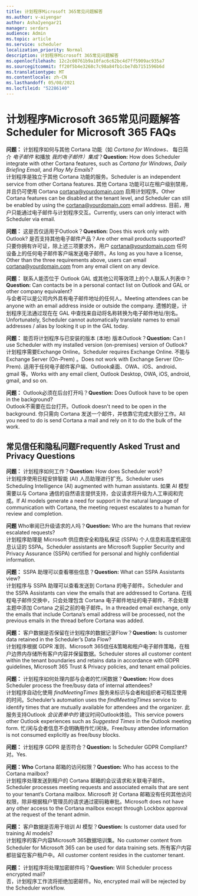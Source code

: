 ```yaml
---
title: 计划程序Microsoft 365常见问题解答
ms.author: v-aiyengar
author: AshaIyengar21
manager: serdars
audience: Admin
ms.topic: article
ms.service: scheduler
localization_priority: Normal
description: 计划程序Microsoft 365常见问题解答
ms.openlocfilehash: 12c2c00761b9a10fac6c62bc4d7ff5909ac935a7
ms.sourcegitcommit: ff20f5b4e3268c7c98a84fb1cbe7db7151596b6d
ms.translationtype: MT
ms.contentlocale: zh-CN
ms.lasthandoff: 05/08/2021
ms.locfileid: "52286140"
---
```

# <a name="scheduler-for-microsoft-365-faqs"></a><span data-ttu-id="3cb66-103">计划程序Microsoft 365常见问题解答</span><span class="sxs-lookup"><span data-stu-id="3cb66-103">Scheduler for Microsoft 365 FAQs</span></span>

<span data-ttu-id="3cb66-104">**问题：** 计划程序如何与其他 Cortana 功能（如 *Cortana for Windows、* 每日简介 *电子邮件* 和播放 *我的电子邮件）集成*？</span><span class="sxs-lookup"><span data-stu-id="3cb66-104">**Question:** How does Scheduler integrate with other Cortana features, such as *Cortana for Windows*, *Daily Briefing Email*, and *Play My Emails*?</span></span></br>
<span data-ttu-id="3cb66-105">计划程序是独立于其他 Cortana 功能的服务。</span><span class="sxs-lookup"><span data-stu-id="3cb66-105">Scheduler is an independent service from other Cortana features.</span></span> <span data-ttu-id="3cb66-106">其他 Cortana 功能可以在租户级别禁用，并且仍可使用 Cortana cortana@yourdomain.com 启用计划程序。</span><span class="sxs-lookup"><span data-stu-id="3cb66-106">Other Cortana features can be disabled at the tenant level, and Scheduler can still be enabled by using the cortana@yourdomain.com email address.</span></span> <span data-ttu-id="3cb66-107">目前，用户只能通过电子邮件与计划程序交互。</span><span class="sxs-lookup"><span data-stu-id="3cb66-107">Currently, users can only interact with Scheduler via email.</span></span>

<span data-ttu-id="3cb66-108">**问题：** 这是否仅适用于Outlook？</span><span class="sxs-lookup"><span data-stu-id="3cb66-108">**Question:** Does this work only with Outlook?</span></span> <span data-ttu-id="3cb66-109">是否支持其他电子邮件产品？</span><span class="sxs-lookup"><span data-stu-id="3cb66-109">Are other email products supported?</span></span></br>
<span data-ttu-id="3cb66-110">只要你拥有许可证，除上述三项要求外，用户 cortana@yourdomain.com 任何设备上的任何电子邮件客户端发送电子邮件。</span><span class="sxs-lookup"><span data-stu-id="3cb66-110">As long as you have a license, Other than the three requirements above, users can email cortana@yourdomain.com from any email client on any device.</span></span>

<span data-ttu-id="3cb66-111">**问题：** 联系人能否位于 Outlook GAL 或其他公司等效项上的个人联系人列表中？</span><span class="sxs-lookup"><span data-stu-id="3cb66-111">**Question:** Can contacts be in a personal contact list on Outlook and GAL or other company equivalent?</span></span></br>
<span data-ttu-id="3cb66-112">与会者可以是公司内外具有电子邮件地址的任何人。</span><span class="sxs-lookup"><span data-stu-id="3cb66-112">Meeting attendees can be anyone with an email address inside or outside the company.</span></span> <span data-ttu-id="3cb66-113">遗憾的是，计划程序无法通过现在在 GAL 中查找来自动将名称转换为电子邮件地址/别名。</span><span class="sxs-lookup"><span data-stu-id="3cb66-113">Unfortunately, Scheduler cannot automatically translate names to email addresses / alias by looking it up in the GAL today.</span></span>

<span data-ttu-id="3cb66-114">**问题：** 能否将计划程序与已安装的版本 (本地) 版本Outlook？</span><span class="sxs-lookup"><span data-stu-id="3cb66-114">**Question:** Can I use Scheduler with my installed version (on-premises) version of Outlook?</span></span></br>
<span data-ttu-id="3cb66-115">计划程序需要Exchange Online。</span><span class="sxs-lookup"><span data-stu-id="3cb66-115">Scheduler requires Exchange Online.</span></span> <span data-ttu-id="3cb66-116">不能与 Exchange Server (On-Prem) 。</span><span class="sxs-lookup"><span data-stu-id="3cb66-116">Does not work with Exchange Server (On-Prem).</span></span> <span data-ttu-id="3cb66-117">适用于任何电子邮件客户端、Outlook桌面、OWA、iOS、android、gmail 等。</span><span class="sxs-lookup"><span data-stu-id="3cb66-117">Works with any email client, Outlook Desktop, OWA, iOS, android, gmail, and so on.</span></span>

<span data-ttu-id="3cb66-118">**问题：** Outlook必须在后台打开吗？</span><span class="sxs-lookup"><span data-stu-id="3cb66-118">**Question:** Does Outlook have to be open in the background?</span></span></br>
<span data-ttu-id="3cb66-119">Outlook不需要在后台打开。</span><span class="sxs-lookup"><span data-stu-id="3cb66-119">Outlook doesn't need to be open in the background.</span></span> <span data-ttu-id="3cb66-120">你只需向 Cortana 发送一个邮件，并依靠它完成大部分工作。</span><span class="sxs-lookup"><span data-stu-id="3cb66-120">All you need to do is send Cortana a mail and rely on it to do the bulk of the work.</span></span>

## <a name="frequently-asked-trust-and-privacy-questions"></a><span data-ttu-id="3cb66-121">常见信任和隐私问题</span><span class="sxs-lookup"><span data-stu-id="3cb66-121">Frequently Asked Trust and Privacy Questions</span></span>

<span data-ttu-id="3cb66-122">**问题：** 计划程序如何工作？</span><span class="sxs-lookup"><span data-stu-id="3cb66-122">**Question:** How does Scheduler work?</span></span></br>
<span data-ttu-id="3cb66-123">计划程序使用日程安排智能 (AI) 人员助理进行扩充。</span><span class="sxs-lookup"><span data-stu-id="3cb66-123">Scheduler uses Scheduling Intelligence (AI) augmented with human assistants.</span></span> <span data-ttu-id="3cb66-124">如果 AI 模型需要以与 Cortana 通信的自然语言提供支持，会议请求将升级为人工审阅和完成。</span><span class="sxs-lookup"><span data-stu-id="3cb66-124">If AI models generate a need for support in the natural language of communication with Cortana, the meeting request escalates to a human for review and completion.</span></span>

<span data-ttu-id="3cb66-125">**问题** Who审阅已升级请求的人吗？</span><span class="sxs-lookup"><span data-stu-id="3cb66-125">**Question:** Who are the humans that review escalated requests?</span></span> </br>
<span data-ttu-id="3cb66-126">计划程序助理是 Microsoft 供应商安全和隐私保证 (SSPA) 个人信息和高度机密信息认证的 SSPA。</span><span class="sxs-lookup"><span data-stu-id="3cb66-126">Scheduler assistants are Microsoft Supplier Security and Privacy Assurance (SSPA) certified for personal and highly confidential information.</span></span> 

<span data-ttu-id="3cb66-127">**问题：** SSPA 助理可以查看哪些信息？</span><span class="sxs-lookup"><span data-stu-id="3cb66-127">**Question:** What can SSPA Assistants view?</span></span></br>
<span data-ttu-id="3cb66-128">计划程序与 SSPA 助理可以查看发送到 Cortana 的电子邮件。</span><span class="sxs-lookup"><span data-stu-id="3cb66-128">Scheduler and the SSPA Assistants can view  the emails that are addressed to Cortana.</span></span> <span data-ttu-id="3cb66-129">在线程电子邮件交换中，只会处理包含 Cortana 电子邮件地址的电子邮件，不会处理主题中添加 Cortana 之前之前的电子邮件。</span><span class="sxs-lookup"><span data-stu-id="3cb66-129">In a threaded email exchange, only the emails that include Cortana’s email address will be processed, not the previous emails in the thread before Cortana was added.</span></span>   

<span data-ttu-id="3cb66-130">**问题：** 客户数据是否保留在计划程序的数据记录Flow？</span><span class="sxs-lookup"><span data-stu-id="3cb66-130">**Question:** Is customer data retained in the Scheduler’s Data Flow?</span></span> </br>
<span data-ttu-id="3cb66-131">计划程序根据 GDPR 准则、Microsoft 365信任&策略和租户电子邮件策略，在租户边界内存储所有客户内容并保留数据。</span><span class="sxs-lookup"><span data-stu-id="3cb66-131">Scheduler stores all customer content within the tenant boundaries and retains data in accordance with GDPR guidelines, Microsoft 365 Trust & Privacy policies, and tenant email policies.</span></span>

<span data-ttu-id="3cb66-132">**问题：** 计划程序如何处理内部与会者的忙/闲数据？</span><span class="sxs-lookup"><span data-stu-id="3cb66-132">**Question:** How does Scheduler process the free/busy data of internal attendees?</span></span> </br>
<span data-ttu-id="3cb66-133">计划程序自动化使用 *findMeetingTimes* 服务来标识与会者和组织者可相互使用的时间。</span><span class="sxs-lookup"><span data-stu-id="3cb66-133">Scheduler’s automation uses the *findMeetingTimes* service to identify times that are mutually available for attendees and the organizer.</span></span> <span data-ttu-id="3cb66-134">此服务支持Outlook *会议表单中的* 建议时间Outlook体验。</span><span class="sxs-lookup"><span data-stu-id="3cb66-134">This service powers other Outlook experiences such as *Suggested Times* in the Outlook meeting form.</span></span> <span data-ttu-id="3cb66-135">忙/闲与会者信息不会明确用作忙/闲块。</span><span class="sxs-lookup"><span data-stu-id="3cb66-135">Free/busy attendee information is not consumed explicitly as free/busy blocks.</span></span> 

<span data-ttu-id="3cb66-136">**问题：** 计划程序 GDPR 是否符合？</span><span class="sxs-lookup"><span data-stu-id="3cb66-136">**Question:** Is Scheduler GDPR Compliant?</span></span> </br>
<span data-ttu-id="3cb66-137">对。</span><span class="sxs-lookup"><span data-stu-id="3cb66-137">Yes.</span></span>

<span data-ttu-id="3cb66-138">**问题：Who** Cortana 邮箱的访问权限？</span><span class="sxs-lookup"><span data-stu-id="3cb66-138">**Question:** Who has access to the Cortana mailbox?</span></span> </br>
<span data-ttu-id="3cb66-139">计划程序处理发送到租户的 Cortana 邮箱的会议请求和关联电子邮件。</span><span class="sxs-lookup"><span data-stu-id="3cb66-139">Scheduler processes meeting requests and associated emails that are sent to your tenant’s Cortana mailbox.</span></span> <span data-ttu-id="3cb66-140">Microsoft 对 Cortana 邮箱没有任何其他访问权限，除非根据租户管理员的请求通过密码箱审批。</span><span class="sxs-lookup"><span data-stu-id="3cb66-140">Microsoft does not have any other access to the Cortana mailbox except through Lockbox approval at the request of the tenant admin.</span></span>  

<span data-ttu-id="3cb66-141">**问题：** 客户数据是否用于培训 AI 模型？</span><span class="sxs-lookup"><span data-stu-id="3cb66-141">**Question:** Is customer data used for training AI models?</span></span></br>
<span data-ttu-id="3cb66-142">计划程序的客户内容Microsoft 365数据培训集。</span><span class="sxs-lookup"><span data-stu-id="3cb66-142">No customer content from Scheduler for Microsoft 365 can be used for data training sets.</span></span> <span data-ttu-id="3cb66-143">所有客户内容都驻留在客户租户中。</span><span class="sxs-lookup"><span data-stu-id="3cb66-143">All customer content resides in the customer tenant.</span></span>  

<span data-ttu-id="3cb66-144">**问题：** 计划程序将处理加密邮件吗？</span><span class="sxs-lookup"><span data-stu-id="3cb66-144">**Question:** Will Scheduler process encrypted mail?</span></span></br>
<span data-ttu-id="3cb66-145">否，计划程序工作流将拒绝加密邮件。</span><span class="sxs-lookup"><span data-stu-id="3cb66-145">No, encrypted mail will be rejected by the Scheduler workflow.</span></span> 




